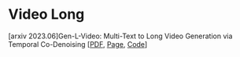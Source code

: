 # Video Long

[arxiv 2023.06]Gen-L-Video: Multi-Text to Long Video Generation via Temporal Co-Denoising [[PDF](https://arxiv.org/abs/2305.18264), [Page](https://g-u-n.github.io/projects/gen-long-video/index.html), [Code](https://github.com/G-U-N/Gen-L-Video)]
